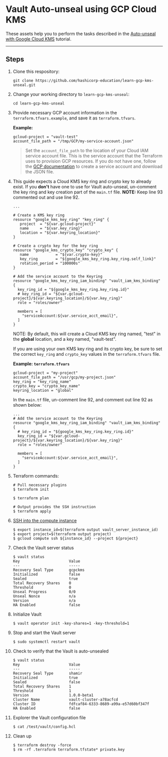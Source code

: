 # Vault Auto-unseal using GCP Cloud KMS

These assets help you to perform the tasks described in the [Auto-unseal with Google Cloud
KMS](https://learn.hashicorp.com/vault/operations/autounseal-gcp-kms) tutorial.

---

## Steps

1. Clone this respository:

    ```shell
    git clone https://github.com/hashicorp-education/learn-gcp-kms-unseal.git
    ```

1. Change your working directory to `learn-gcp-kms-unseal`:

    ```shell
    cd learn-gcp-kms-unseal
    ```

1. Provide necessary GCP account information in the `terraform.tfvars.example`, and save it as `terraform.tfvars`.

    **Example:**

    ```shell
    gcloud-project = "vault-test"
    account_file_path = "/tmp/GCP/my-service-account.json"
    ```

    > Set the `account_file_path` to the location of your Cloud IAM service account file. This is the service account that the Terraform uses to provision GCP resources. If you do not have one, follow the [GCP documentation](https://cloud.google.com/docs/authentication/getting-started) to create a service account and download the JSON file.

1. This guide expects a Cloud KMS key ring and crypto key to already exist. If you **don't** have one to use for Vault auto-unseal, un-comment the key ring and key creation part of the `main.tf` file.  **NOTE:** Keep line 93 commented out and use line 92.

    ```shell
    ...

    # Create a KMS key ring
    resource "google_kms_key_ring" "key_ring" {
       project  = "${var.gcloud-project}"
       name     = "${var.key_ring}"
       location = "${var.keyring_location}"
    }

    # Create a crypto key for the key ring
    resource "google_kms_crypto_key" "crypto_key" {
       name            = "${var.crypto-key}"
       key_ring        = "${google_kms_key_ring.key_ring.self_link}"
       rotation_period = "100000s"
    }

    # Add the service account to the Keyring
    resource "google_kms_key_ring_iam_binding" "vault_iam_kms_binding" {
      key_ring_id = "${google_kms_key_ring.key_ring.id}"
      # key_ring_id = "${var.gcloud-project}/${var.keyring_location}/${var.key_ring}"
      role = "roles/owner"

      members = [
        "serviceAccount:${var.service_acct_email}",
      ]
    }
    ```

    NOTE: By default, this will create a Cloud KMS key ring named, "test" in the **global** location, and a key named, "vault-test".

    If you are using your own KMS key ring and its crypto key, be sure to set the correct `key_ring` and `crypto_key` values in the `terraform.tfvars` file.

    **Example: `terraform.tfvars`**

    ```
    gcloud-project = "my-project"
    account_file_path = "/usr/gcp/my-project.json"
    key_ring = "key_ring_name"
    crypto_key = "crypto_key_name"
    keyring_location = "global"
    ```

    In the `main.tf` file, un-comment line 92, and comment out line 92 as shown below:

    ```shell
    ...
    # Add the service account to the Keyring
    resource "google_kms_key_ring_iam_binding" "vault_iam_kms_binding" {
      # key_ring_id = "${google_kms_key_ring.key_ring.id}"
      key_ring_id = "${var.gcloud-project}/${var.keyring_location}/${var.key_ring}"
      role = "roles/owner"

      members = [
        "serviceAccount:${var.service_acct_email}",
      ]
    }
    ```

1. Terraform commands:

    ```shell
    # Pull necessary plugins
    $ terraform init

    $ terraform plan

    # Output provides the SSH instruction
    $ terraform apply
    ```

1. [SSH into the compute instance](https://cloud.google.com/compute/docs/instances/connecting-to-instance)

    ```plaintext
    $ export instance_id=$(terraform output vault_server_instance_id)
    $ export project=$(terraform output project)
    $ gcloud compute ssh ${instance_id} --project ${project}
    ```

1. Check the Vault server status

    ```plaintext
    $ vault status
    Key                      Value
    ---                      -----
    Recovery Seal Type       gcpckms
    Initialized              false
    Sealed                   true
    Total Recovery Shares    0
    Threshold                0
    Unseal Progress          0/0
    Unseal Nonce             n/a
    Version                  n/a
    HA Enabled               false
    ```

1. Initialize Vault

    ```plaintext
    $ vault operator init -key-shares=1 -key-threshold=1
    ```

1. Stop and start the Vault server

    ```shell
    $ sudo systemctl restart vault
    ```

1. Check to verify that the Vault is auto-unsealed

    ```plaintext
    $ vault status
    Key                      Value
    ---                      -----
    Recovery Seal Type       shamir
    Initialized              true
    Sealed                   false
    Total Recovery Shares    1
    Threshold                1
    Version                  1.0.0-beta1
    Cluster Name             vault-cluster-a78acfcd
    Cluster ID               fdfcaf84-6333-8689-a99a-e57d60bf347f
    HA Enabled               false
    ```

1. Explorer the Vault configuration file

    ```plaintext
    $ cat /test/vault/config.hcl
    ```

1. Clean up

    ```plaintext
    $ terraform destroy -force
    $ rm -rf .terraform terraform.tfstate* private.key
    ```

